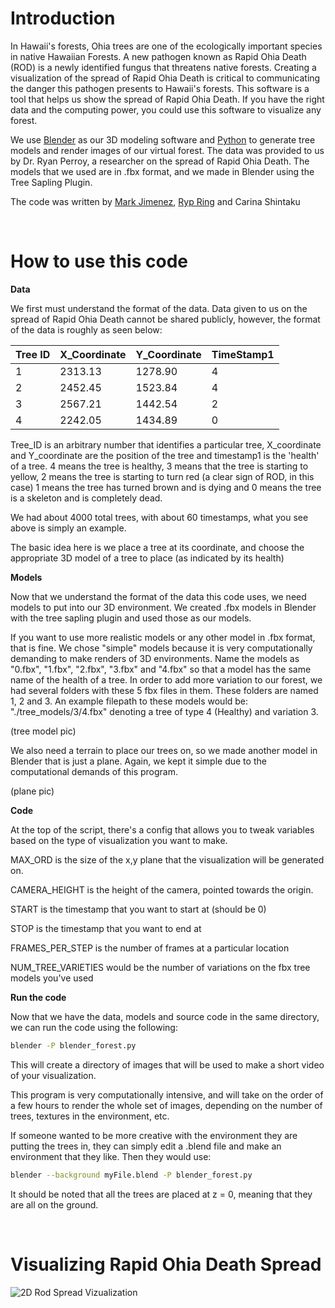 # Introduction

In Hawaii's forests, Ohia trees are one of the ecologically important species in native Hawaiian Forests. A new pathogen known as Rapid Ohia Death (ROD) is a newly identified fungus that threatens native forests. Creating a visualization of the spread of Rapid Ohia Death is critical to communicating the danger this pathogen presents to Hawaii's forests. This software is a tool that helps us show the spread of Rapid Ohia Death. If you have the right data and the computing power, you could use this software to visualize any forest.<br>

We use [Blender](https://www.blender.org/download/) as our 3D modeling software and [Python](https://www.python.org/downloads/) to generate tree models and render images of our virtual forest. The data was provided to us by Dr. Ryan Perroy, a researcher on the spread of Rapid Ohia Death. The models that we used are in .fbx format, and we made in Blender using the Tree Sapling Plugin. 

The code was written by [Mark Jimenez](https://github.com/kerneltrick), [Ryp Ring](https://github.com/rypring) and Carina Shintaku

<br>

# How to use this code

**Data**

We first must understand the format of the data. Data given to us on the spread of Rapid Ohia Death cannot be shared publicly, however, the format of the data is roughly as seen below:

|Tree ID     | X_Coordinate |  Y_Coordinate       |  TimeStamp1
|------------|--------------|---------------------|-----------------
|1           |  2313.13     |  1278.90            |  4
|2           |  2452.45     |  1523.84            |  4
|3           |  2567.21     |  1442.54            |  2
|4           |  2242.05     |  1434.89            |  0

Tree_ID is an arbitrary number that identifies a particular tree, X_coordinate and Y_coordinate are the position of the tree and timestamp1 is the 'health' of a tree. 4 means the tree is healthy, 3 means that the tree is starting to yellow, 2 means the tree is starting to turn red (a clear sign of ROD, in this case) 1 means the tree has turned brown and is dying and 0 means the tree is a skeleton and is completely dead.

We had about 4000 total trees, with about 60 timestamps, what you see above is simply an example. 

The basic idea here is we place a tree at its coordinate, and choose the appropriate 3D model of a tree to place (as indicated by its health) <br>

**Models**

Now that we understand the format of the data this code uses, we need models to put into our 3D environment.  We created .fbx models in Blender with the tree sapling plugin and used those as our models. 

If you want to use more realistic models or any other model in .fbx format, that is fine. We chose "simple" models because it is very computationally demanding to make renders of 3D environments. Name the models as "0.fbx", "1.fbx", "2.fbx", "3.fbx" and "4.fbx" so that a model has the same name of the health of a tree. In order to add more variation to our forest, we had several folders with these 5 fbx files in them. These folders are named 1, 2 and 3. An example filepath to these models would be: "./tree_models/3/4.fbx" denoting a tree of type 4 (Healthy) and variation 3.

(tree model pic)

We also need a terrain to place our trees on, so we made another model in Blender that is just a plane. Again, we kept it simple due to the computational demands of this program.

(plane pic)

**Code**

At the top of the script, there's a config that allows you to tweak variables based on the type of visualization you want to make. 

MAX_ORD is the size of the x,y plane that the visualization will be generated on.

CAMERA_HEIGHT is the height of the camera, pointed towards the origin. 

START is the timestamp that you want to start at (should be 0)

STOP is the timestamp that you want to end at

FRAMES_PER_STEP is the number of frames at a particular location 

NUM_TREE_VARIETIES would be the number of variations on the fbx tree models you've used

**Run the code**

Now that we have the data, models and source code in the same directory, we can run the code using the following:

```bash
blender -P blender_forest.py
```

This will create a directory of images that will be used to make a short video of your visualization.

This program is very computationally intensive, and will take on the order of a few hours to render the whole set of images, depending on the number of trees, textures in the environment, etc. 

If someone wanted to be more creative with the environment they are putting the trees in, they can simply edit a .blend file and make an environment that they like. Then they would use:

```bash
blender --background myFile.blend -P blender_forest.py
```

It should be noted that all the trees are placed at z = 0, meaning that they are all on the ground.  

<br>

# Visualizing Rapid Ohia Death Spread

![2D Rod Spread Vizualization](/githyb/rod_spread_2d.gif)

 
  

